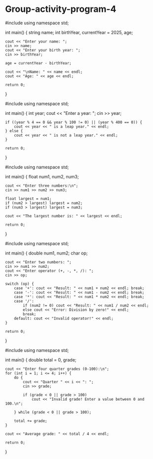 # Group-activity-program-4

#include <iostream>
using namespace std;

int main() {
    string name;
    int birthYear, currentYear = 2025, age;

    cout << "Enter your name: ";
    cin >> name;
    cout << "Enter your birth year: ";
    cin >> birthYear;

    age = currentYear - birthYear;

    cout << "\nName: " << name << endl;
    cout << "Age: " << age << endl;

    return 0;
}

#include <iostream>
using namespace std;

int main() {
    int year;
    cout << "Enter a year: ";
    cin >> year;

    if ((year % 4 == 0 && year % 100 != 0) || (year % 400 == 0)) {
        cout << year << " is a leap year." << endl;
    } else {
        cout << year << " is not a leap year." << endl;
    }

    return 0;
}



#include <iostream>
using namespace std;

int main() {
    float num1, num2, num3;

    cout << "Enter three numbers:\n";
    cin >> num1 >> num2 >> num3;

    float largest = num1;
    if (num2 > largest) largest = num2;
    if (num3 > largest) largest = num3;

    cout << "The largest number is: " << largest << endl;

    return 0;
}


#include <iostream>
using namespace std;

int main() {
    double num1, num2;
    char op;

    cout << "Enter two numbers: ";
    cin >> num1 >> num2;
    cout << "Enter operator (+, -, *, /): ";
    cin >> op;

    switch (op) {
        case '+': cout << "Result: " << num1 + num2 << endl; break;
        case '-': cout << "Result: " << num1 - num2 << endl; break;
        case '*': cout << "Result: " << num1 * num2 << endl; break;
        case '/': 
            if (num2 != 0) cout << "Result: " << num1 / num2 << endl;
            else cout << "Error: Division by zero!" << endl;
            break;
        default: cout << "Invalid operator!" << endl;
    }

    return 0;
}


#include <iostream>
using namespace std;

int main() {
    double total = 0, grade;

    cout << "Enter four quarter grades (0-100):\n";
    for (int i = 1; i <= 4; i++) {
        do {
            cout << "Quarter " << i << ": ";
            cin >> grade;

            if (grade < 0 || grade > 100)
                cout << "Invalid grade! Enter a value between 0 and 100.\n";

        } while (grade < 0 || grade > 100);

        total += grade;
    }

    cout << "Average grade: " << total / 4 << endl;

    return 0;
}
